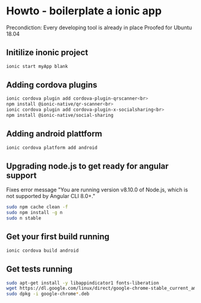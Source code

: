 # Howto - boilerplate a ionic app

Precondiction: Every developing tool is already in place
Proofed for Ubuntu 18.04

## Initilize inonic project

```bash
ionic start myApp blank
```

## Adding cordova plugins

```bash
ionic cordova plugin add cordova-plugin-qrscanner<br>
npm install @ionic-native/qr-scanner<br>
ionic cordova plugin add cordova-plugin-x-socialsharing<br>
npm install @ionic-native/social-sharing
```

## Adding android plattform

```bash
ionic cordova platform add android
```

## Upgrading node.js to get ready for angular support

Fixes error message "You are running version v8.10.0 of Node.js, which is not supported by Angular CLI 8.0+."

```bash
sudo npm cache clean -f
sudo npm install -g n
sudo n stable
```

## Get your first build running

```bash
ionic cordova build android
```

## Get tests running

```bash
sudo apt-get install -y libappindicator1 fonts-liberation
wget https://dl.google.com/linux/direct/google-chrome-stable_current_amd64.deb
sudo dpkg -i google-chrome*.deb
```

